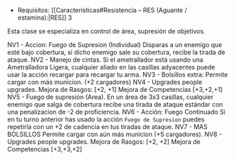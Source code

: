 - Requisitos: [[Características#Resistencia – RES (Aguante / estamina):|RES]] 3

Esta clase se especializa en control de área, supresión de objetivos.

NV1 - Accion: Fuego de Supresion (Individual)
	Disparas a un enemigo que esté bajo cobertura, si dicho enemigo sale su cobertura, recibe la tirada de ataque.
NV2 - Manejo de cintas. 
	Si el ametrallador está usando una Ametralladora Ligera, cualquier aliado en las casillas adyacentes puede usar la acción recargar para recargar tu arma.
NV3 - Bolsillos extra: 
	Permite cargar con más municion. (+2 cargadores)
NV4 - Upgrades people upgrades.
	Mejora de Rasgos: \[+2, +1\]
	Mejora de Competencias \[+3,+2,+1\]
NV5 - Fuego de supresión (Area).
	En un área de 3x3 casillas, cualquier enemigo que salga de cobertura recibe una tirada de ataque estándar con una penalizacion de -2 de proficiencia.
NV6 - Acción: Fuego Continuado
	Si en tu turno anterior has usado la acción `Fuego de Supresion`  puedes repetirla con un +2 de cadencia en tus tiradas de ataque.
NV7 - MAS BOLSILLOS
	Permite cargar con aún más municion (+5 cargadores).
NV8 - Upgrades people upgrades.
	Mejora de Rasgos: \[+2, +2\]
	Mejora de Competencias \[+3,+3,+2\]
